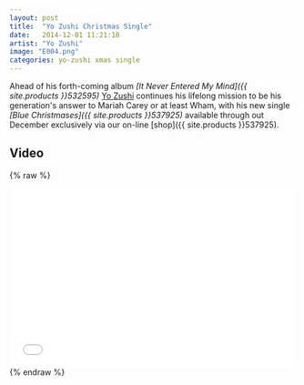 ```yaml
---
layout: post
title:  "Yo Zushi Christmas Single"
date:   2014-12-01 11:21:18
artist: "Yo Zushi"
image: "E004.png"
categories: yo-zushi xmas single
---
```

Ahead of his forth-coming album *[It Never Entered My Mind]({{ site.products }}532595)* [Yo Zushi](/artists/yo-zushi) continues his lifelong mission to be his generation's answer to Mariah Carey or at least Wham, with his new single *[Blue Christmases]({{ site.products }}537925)* available through out December exclusively via our on-line [shop]({{ site.products }}537925).

## Video ##

{% raw %}
<iframe width="100%" height="315" src="//www.youtube.com/embed/iQQn8Pmpr1E" frameborder="0" allowfullscreen></iframe>
{% endraw %}
